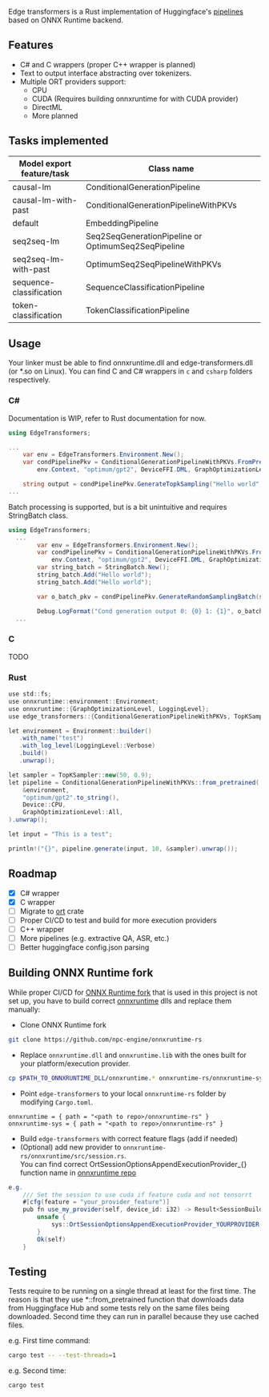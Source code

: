 Edge transformers is a Rust implementation of Huggingface's 
[pipelines](https://huggingface.co/docs/transformers/main/en/quicktour#pipeline) 
based on ONNX Runtime backend.

## Features

- C# and C wrappers (proper C++ wrapper is planned)
- Text to output interface abstracting over tokenizers.
- Multiple ORT providers support:
  - CPU
  - CUDA (Requires building onnxruntime for with CUDA provider)
  - DirectML 
  - More planned

## Tasks implemented

| Model export feature/task | Class name                                          |
|---------------------------|-----------------------------------------------------|  
| causal-lm                 | ConditionalGenerationPipeline                       |  
| causal-lm-with-past	    | ConditionalGenerationPipelineWithPKVs               |
| default	                | EmbeddingPipeline                                   |
| seq2seq-lm                | Seq2SeqGenerationPipeline or OptimumSeq2SeqPipeline |
| seq2seq-lm-with-past	    |  OptimumSeq2SeqPipelineWithPKVs                     |
| sequence-classification	| SequenceClassificationPipeline                      |
| token-classification      | TokenClassificationPipeline                         |  



## Usage

Your linker must be able to find onnxruntime.dll and edge-transformers.dll (or *.so on Linux).
You can find C and C# wrappers in `c` and `csharp` folders respectively.

### C#

Documentation is WIP, refer to Rust documentation for now.

```csharp
using EdgeTransformers;

...
    var env = EdgeTransformers.Environment.New();
    var condPipelinePkv = ConditionalGenerationPipelineWithPKVs.FromPretrained(
        env.Context, "optimum/gpt2", DeviceFFI.DML, GraphOptimizationLevelFFI.All);

    string output = condPipelinePkv.GenerateTopkSampling("Hello world", 10, 5, 0.5f);
...
```

Batch processing is supported, but is a bit unintuitive and requires StringBatch class.

```csharp
using EdgeTransformers;
  ...
        var env = EdgeTransformers.Environment.New();
        var condPipelinePkv = ConditionalGenerationPipelineWithPKVs.FromPretrained(
            env.Context, "optimum/gpt2", DeviceFFI.DML, GraphOptimizationLevelFFI.All);
        var string_batch = StringBatch.New();
        string_batch.Add("Hello world");
        string_batch.Add("Hello world");

        var o_batch_pkv = condPipelinePkv.GenerateRandomSamplingBatch(string_batch.Context, 10, 0.5f);

        Debug.LogFormat("Cond generation output 0: {0} 1: {1}", o_batch_pkv[0].ascii_string, o_batch_pkv[1].ascii_string);
  ...
```


### C

TODO

### Rust

```csharp
use std::fs;
use onnxruntime::environment::Environment;
use onnxruntime::{GraphOptimizationLevel, LoggingLevel};
use edge_transformers::{ConditionalGenerationPipelineWithPKVs, TopKSampler, Device};

let environment = Environment::builder()
   .with_name("test")
   .with_log_level(LoggingLevel::Verbose)
   .build()
   .unwrap();

let sampler = TopKSampler::new(50, 0.9);
let pipeline = ConditionalGenerationPipelineWithPKVs::from_pretrained(
    &environment,
    "optimum/gpt2".to_string(),
    Device::CPU,
    GraphOptimizationLevel::All,
).unwrap();

let input = "This is a test";

println!("{}", pipeline.generate(input, 10, &sampler).unwrap());
```

## Roadmap

- [x] C# wrapper
- [x] C wrapper
- [ ] Migrate to [ort](https://github.com/pykeio/ort) crate
- [ ] Proper CI/CD to test and build for more execution providers
- [ ] C++ wrapper
- [ ] More pipelines (e.g. extractive QA, ASR, etc.)
- [ ] Better huggingface config.json parsing

## Building ONNX Runtime fork

While proper CI/CD for [ONNX Runtime fork](https://github.com/npc-engine/onnxruntime-rs) 
that is used in this project is not set up, you have to build correct 
[onnxruntime](https://onnxruntime.ai/) dlls and replace them manually:

- Clone ONNX Runtime fork
```bash
git clone https://github.com/npc-engine/onnxruntime-rs
```
- Replace `onnxruntime.dll` and `onnxruntime.lib` with the ones built for your platform/execution provider.
```bash
cp $PATH_TO_ONNXRUNTIME_DLL/onnxruntime.* onnxruntime-rs/onnxruntime-sys/lib/onnxruntime.dll
```
- Point `edge-transformers` to your local `onnxruntime-rs` folder by modifying `Cargo.toml`.
```cargo
onnxruntime = { path = "<path to repo>/onnxruntime-rs" }
onnxruntime-sys = { path = "<path to repo>/onnxruntime-rs" }
```
- Build `edge-transformers` with correct feature flags (add if needed)
- (Optional) add new provider to `onnxruntime-rs/onnxruntime/src/session.rs`.  
You can find correct OrtSessionOptionsAppendExecutionProvider_{} function name in 
[onnxruntime repo](https://github.com/microsoft/onnxruntime)
```csharp
e.g.
    /// Set the session to use cuda if feature cuda and not tensorrt
    #[cfg(feature = "your_provider_feature")]
    pub fn use_my_provider(self, device_id: i32) -> Result<SessionBuilder<'a>> {
        unsafe {
            sys::OrtSessionOptionsAppendExecutionProvider_YOURPROVIDER(self.session_options_ptr, device_id);
        }
        Ok(self)
    }
```

## Testing 

Tests require to be running on a single thread at least for the first time. 
The reason is that they use *::from_pretrained function that downloads data 
from Huggingface Hub and some tests rely on the same files being downloaded.
Second time they can run in parallel because they use cached files.

e.g. First time command:
```bash
cargo test -- --test-threads=1
```

e.g. Second time:
```bash
cargo test 
```
